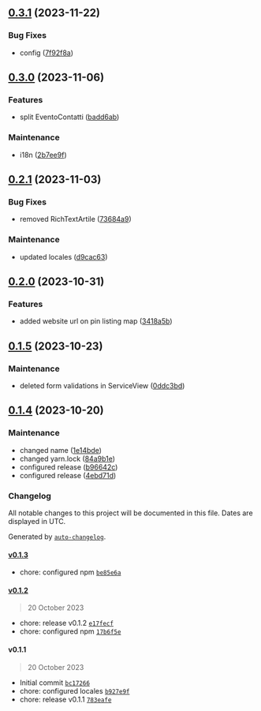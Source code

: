 

## [0.3.1](https://github.com/RedTurtle/volto-io-comune-v2/compare/v0.3.0...v0.3.1) (2023-11-22)


### Bug Fixes

* config ([7f92f8a](https://github.com/RedTurtle/volto-io-comune-v2/commit/7f92f8aa39b914abf795867ad0aa9333b8e0f676))

## [0.3.0](https://github.com/RedTurtle/volto-io-comune-v2/compare/v0.2.1...v0.3.0) (2023-11-06)


### Features

* split EventoContatti ([badd6ab](https://github.com/RedTurtle/volto-io-comune-v2/commit/badd6ab0f73c579e38897ff2e01c3a58bb0c76b5))


### Maintenance

* i18n ([2b7ee9f](https://github.com/RedTurtle/volto-io-comune-v2/commit/2b7ee9f490c72914a342f7d286713ec56ce1091e))

## [0.2.1](https://github.com/RedTurtle/volto-io-comune-v2/compare/v0.2.0...v0.2.1) (2023-11-03)


### Bug Fixes

* removed RichTextArtile ([73684a9](https://github.com/RedTurtle/volto-io-comune-v2/commit/73684a920a67d523325c9c3a0a6926e9a75306ce))


### Maintenance

* updated locales ([d9cac63](https://github.com/RedTurtle/volto-io-comune-v2/commit/d9cac634c5127fb9d24f20bd412674b35baea862))

## [0.2.0](https://github.com/RedTurtle/volto-io-comune-v2/compare/v0.1.5...v0.2.0) (2023-10-31)


### Features

* added website url on pin listing map ([3418a5b](https://github.com/RedTurtle/volto-io-comune-v2/commit/3418a5b1a0e53084f77dd16e7d28d092c3c6a5d6))

## [0.1.5](https://github.com/RedTurtle/volto-io-comune-v2/compare/v0.1.4...v0.1.5) (2023-10-23)


### Maintenance

* deleted form validations in ServiceView ([0ddc3bd](https://github.com/RedTurtle/volto-io-comune-v2/commit/0ddc3bdcaa215588473d5317ada5c22f444b1be4))

## [0.1.4](https://github.com/RedTurtle/volto-io-comune-v2/compare/v0.1.3...v0.1.4) (2023-10-20)


### Maintenance

* changed name ([1e14bde](https://github.com/RedTurtle/volto-io-comune-v2/commit/1e14bde8ae8e4a94f0aa353226c1fd6d0f4f7b89))
* changed yarn.lock ([84a9b1e](https://github.com/RedTurtle/volto-io-comune-v2/commit/84a9b1ed2b9b5a0988d515753bc0944b497d3cd8))
* configured release ([b96642c](https://github.com/RedTurtle/volto-io-comune-v2/commit/b96642c45e40da3195762bc2bc8e82d7d51b3580))
* configured release ([4ebd71d](https://github.com/RedTurtle/volto-io-comune-v2/commit/4ebd71d76adc8eb4388933315a3819ce1eaf79ca))

### Changelog

All notable changes to this project will be documented in this file. Dates are displayed in UTC.

Generated by [`auto-changelog`](https://github.com/CookPete/auto-changelog).

#### [v0.1.3](https://github.com/RedTurtle/volto-io-comune-v2/compare/v0.1.2...v0.1.3)

- chore: configured npm [`be85e6a`](https://github.com/RedTurtle/volto-io-comune-v2/commit/be85e6a36ba52dc980e01acac59c0943562b3e17)

#### [v0.1.2](https://github.com/RedTurtle/volto-io-comune-v2/compare/v0.1.1...v0.1.2)

> 20 October 2023

- chore: release v0.1.2 [`e17fecf`](https://github.com/RedTurtle/volto-io-comune-v2/commit/e17fecf872bdbb8594b77f92b02836d404b2c464)
- chore: configured npm [`17b6f5e`](https://github.com/RedTurtle/volto-io-comune-v2/commit/17b6f5e7c9914e4edf8d62783b1769cf307399c1)

#### v0.1.1

> 20 October 2023

- Initial commit [`bc17266`](https://github.com/RedTurtle/volto-io-comune-v2/commit/bc172664add8385ad763506ed5c065bbd639fc42)
- chore: configured locales [`b927e9f`](https://github.com/RedTurtle/volto-io-comune-v2/commit/b927e9fe5b8e092123b05f076282052f02ac9f45)
- chore: release v0.1.1 [`783eafe`](https://github.com/RedTurtle/volto-io-comune-v2/commit/783eafef6571e4d79bc9c089121e5288c808ad90)